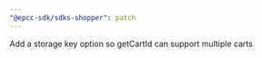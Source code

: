 ```yaml
---
"@epcc-sdk/sdks-shopper": patch
---
```


Add a storage key option so getCartId can support multiple carts
